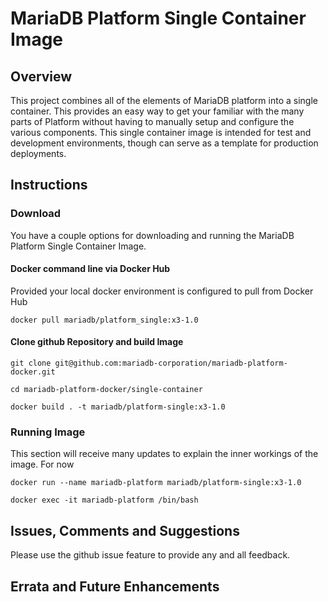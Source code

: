 # MariaDB Platform Single Container Image
## Overview

This project combines all of the elements of MariaDB platform into a single container.  This provides an easy way to get your familiar with the many parts of Platform without having to manually setup and configure the various components. This single container image is intended for test and development environments, though can serve as a template for production deployments.

## Instructions


### Download
You have a couple options for downloading and running the MariaDB Platform Single Container Image.

#### Docker command line via Docker Hub
Provided your local docker environment is configured to pull from Docker Hub

`docker pull mariadb/platform_single:x3-1.0`

#### Clone github Repository and build Image

`git clone git@github.com:mariadb-corporation/mariadb-platform-docker.git`

`cd mariadb-platform-docker/single-container`

`docker build . -t mariadb/platform-single:x3-1.0`

### Running Image
This section will receive many updates to explain the inner workings of the image.  For now

`docker run --name mariadb-platform mariadb/platform-single:x3-1.0`

`docker exec -it mariadb-platform /bin/bash`

## Issues, Comments and Suggestions

Please use the github issue feature to provide any and all feedback.

## Errata and Future Enhancements